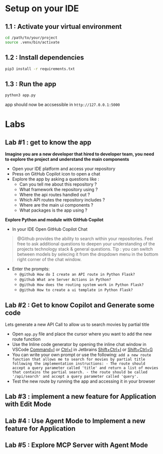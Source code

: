 

# Setup on your IDE

## 1.1 : Activate your virtual environment
```bash
cd /path/to/your/project
source .venv/bin/activate
```
## 1.2 : Install dependencies
```bash
pip3 install -r requirements.txt
```
## 1.3 : Run the app
```bash
python3 app.py
```
app should now be accsessible in `http://127.0.0.1:5000`

# Labs 
##  Lab #1 : get to know the app

**Imagine you are a new developer that hired to developer team, you need to explore the project and understand the main components**
   - Open your IDE platform and access your repository
   - Press on GitHub Copilot icon to open a chat
   - Explore the app by asking a questions like :
      - Can you tell me about this repository ? 
      - What framework the repository using ? 
      - Where the api routes handled out ?  
      - Which API routes the repository includes ?
      - Where are the main ui components ? 
      - What packages is the app using ?

**Explore Python and module with GitHub Copilot**
   - In your IDE Open GitHub Copilot Chat
   > @Github provides the ability to search within your repositories. Feel free to ask additional questions to deepen your understanding of the projects technology stack & general questions.
   > Tip : you can switch between models by selecing it from the dropdown menu in the bottom right corner of the chat window.
   - Enter the prompts: 
      - ```@github How do I create an API route in Python Flask?```
      - ```@github What are Server Actions in Python?```
      - ```@github How does the routing system work in Python Flask?```
      - ```@github How to create a ui template in Python Flask?```  
   
## Lab #2 : Get to know Copilot and Generate some code
Lets generate a new API Call to allow us to search movies by partial title
   - Open `app.py` file and place the cursor where you want to add the new route function
   - Use the Inline code generator by opening the inline chat window 
        in VSCode [Command+I](Mac) or [Ctrl+I](Windows)
        in Jetbrains [Shift+Ctrl+I](Mac) or [Shift+Ctrl+G](Windows)
   - You can write your own prompt or use the following:
    ```
    add a new route function that allows me to search for movies by partial title following the implementation instructions:
    - The route should accept a query parameter called 'title' and return a list of movies that contains the partial search.
    - the route should be called '/api/search' and accept a query parameter called 'query'.
    ```
   - Test the new route by running the app and accessing it in your browser

## Lab #3 : implement a new feature for Application with Edit Mode

## Lab #4 : Use Agent Mode to Implement a new feature for Application

## Lab #5 : Explore MCP Server with Agent Mode